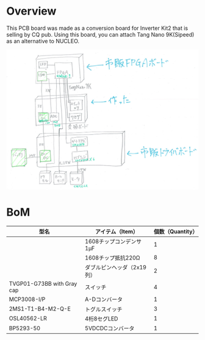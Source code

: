 # Overview
 This PCB board was made as a conversion board for Inverter Kit2 that is selling by CQ pub.
 Using this board, you can attach Tang Nano 9K(Sipeed) as an alternative to NUCLEO.

![](references/brushless.png)

# BoM
型名 | アイテム（Item）|個数（Quantity）
---|---|---
　| 1608チップコンデンサ1μF | 1
　| 1608チップ抵抗220Ω | 8
　| ダブルピンヘッダ（2x19列） | 2
TVGP01-G73BB with Gray cap | スイッチ | 4
MCP3008-I/P | A-Dコンバータ | 1
2MS1-T1-B4-M2-Q-E | トグルスイッチ | 3
OSL40562-LR | 4桁8セグLED | 1
BP5293-50 | 5VDCDCコンバータ | 1
